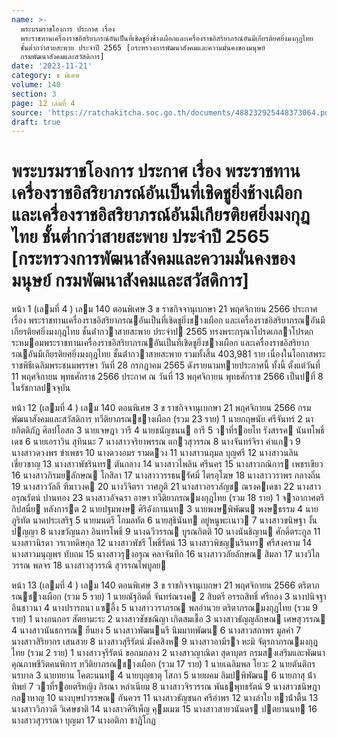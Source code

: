 ```yaml
---
name: >-
  พระบรมราชโองการ ประกาศ เรื่อง
  พระราชทานเครื่องราชอิสริยาภรณ์อันเป็นที่เชิดชูยิ่งช้างเผือกและเครื่องราชอิสริยาภรณ์อันมีเกียรติยศยิ่งมงกุฎไทย
  ชั้นต่ำกว่าสายสะพาย ประจำปี 2565 [กระทรวงการพัฒนาสังคมและความมั่นคงของมนุษย์
  กรมพัฒนาสังคมและสวัสดิการ]
date: '2023-11-21'
category: ข พิเศษ
volume: 140
section: 3
page: 12 เล่มที่ 4
source: 'https://ratchakitcha.soc.go.th/documents/488232925448373064.pdf'
draft: true
---
```


# พระบรมราชโองการ ประกาศ เรื่อง พระราชทานเครื่องราชอิสริยาภรณ์อันเป็นที่เชิดชูยิ่งช้างเผือกและเครื่องราชอิสริยาภรณ์อันมีเกียรติยศยิ่งมงกุฎไทย ชั้นต่ำกว่าสายสะพาย ประจำปี 2565 [กระทรวงการพัฒนาสังคมและความมั่นคงของมนุษย์ กรมพัฒนาสังคมและสวัสดิการ]

หน้า 1 (เลมที่ 4 ) เลม 140 ตอนพิเศษ 3 ข ราชกิจจานุเบกษา 21 พฤศจิกายน 2566 ประกาศ เรื่อง พระราชทานเครื่องราชอิสริยาภรณอันเป็นที่เชิดชูยิ่งชางเผือก และเครื่องราชอิสริยาภรณอันมีเกียรติยศยิ่งมงกุฎไทย ชั้นต่ํากวาสายสะพาย ประจําป 2565 ทรงพระกรุณาโปรดเกลาโปรดกระหมอมพระราชทานเครื่องราชอิสริยาภรณอันเป็นที่เชิดชูยิ่งชางเผือก และเครื่องราชอิสริยาภรณอันมีเกียรติยศยิ่งมงกุฎไทย ชั้นต่ํากวาสายสะพาย รวมทั้งสิ้น 403,981 ราย เนื่องในโอกาสพระราชพิธีเฉลิมพระชนมพรรษา วันที่ 28 กรกฎาคม 2565 ดังรายนามทายประกาศนี้ ทั้งนี้ ตั้งแต่วันที่ 11 พฤศจิกายน พุทธศักราช 2566 ประกาศ ณ วันที่ 13 พฤศจิกายน พุทธศักราช 2566 เป็นปที่ 8 ในรัชกาลปจจุบัน

หน้า 12 (เลมที่ 4 ) เลม 140 ตอนพิเศษ 3 ข ราชกิจจานุเบกษา 21 พฤศจิกายน 2566 กรมพัฒนาสังคมและสวัสดิการ ทวีติยาภรณชางเผือก (รวม 23 ราย) 1 นายกฤษนัย ศรีจันทร์ 2 นายกิตติภัฏ ศิลปโอสถ 3 นายเจษฎา วารี 4 นายธนัญชนน อารี 5 วาที่รอยโท รังสรรค นันทโพธิ์เดช 6 นายเอราวิน สุทินนะ 7 นางสาวจริยาพรรณ แกวสุวรรณ 8 นางจันทร์จิรา คําแกว 9 นางสาวดวงพร ขําเพชร 10 นางดวงอมร รามดวง 11 นางสาวนฤมล บุญศรี 12 นางสาวนลิน เชี่ยวชาญ 13 นางสาวพัชรินทร ตันกลาง 14 นางสาวไพลิน ศรีนคร 15 นางสาวภณิการ เพชรเขียว 16 นางสาวภิรมยลักษณ โกสิลา 17 นางสาววรรธนรัศมิ์ ไตรอุโฆษ 18 นางสาววราพร กลางถิ่น 19 นางสาววัลลี ฑีฆาวงค 20 นางวิจิตรา วาศภูติ 21 นางสาวอรวลัญช ณรงคเดชา 22 นางสาวอรุณรัตน์ ปานทอง 23 นางสาวอัจฉรา อาษา ทวีติยาภรณมงกุฎไทย (รวม 18 ราย) 1 จาอากาศตรี กิปสนี่ย หลังการต 2 นายปฐมพงษ ศิริอังกานนท 3 นายพงษพิพัฒน พงษธรรม 4 นายภูริทัต นาคประเสริฐ 5 นายมนตรี โกมลทัต 6 นายสุธินันท อยู่หนูพะเนาว 7 นางสาวขนิษฐา งั้นปญญา 8 นางขวัญนภา อินทรโพธิ์ 9 นางฉวีวรรณ บูรณกิตติ 10 นางนันธิญาน ศักดิ์ตระกูล 11 นางสาวนิรดา วรเวทดิษกุล 12 นางสาวพัชรี โพธิ์รัตน์ 13 นางสาวพิชญนรินทร ศรีสงคราม 14 นางสาวมนุญพร ทับถม 15 นางสาวรุงอรุณ คลาจันทึก 16 นางสาววลัยลักษณ สิมลา 17 นางวิไลวรรณ พลจร 18 นางสาวสุวรรณี สุวรรณไพบูลย

หน้า 13 (เลมที่ 4 ) เลม 140 ตอนพิเศษ 3 ข ราชกิจจานุเบกษา 21 พฤศจิกายน 2566 ตริตาภรณชางเผือก (รวม 5 ราย) 1 นายณัฐกิตติ์ จันทร์ณรงค 2 สิบตรี อรรถสิทธิ์ ศรีกอง 3 นางปนิจฐา อินชาวนา 4 นางปรารถนา แซอึ้ง 5 นางสาววราภรณ พลอํานวย ตริตาภรณมงกุฎไทย (รวม 9 ราย) 1 นางกนกอร สัตยามะระ 2 นางสาวชัชชณิญา เกิดสมเชื้อ 3 นางสาวธัญญลักษณ เศษสุวรรณ 4 นางสาวนันธการณ ยืนยง 5 นางสาวพัฒนนรี นิมมาทพัฒน 6 นางสาวสถาพร มูลคํา 7 นางสาวสิริยากร เสนสาย 8 นางสาวสุรีรัตน์ มังคสิงห 9 นางสาวอามีรา หะมิ จัตุรถาภรณมงกุฎไทย (รวม 2 ราย) 1 นางสาวจุรีรัตน์ ขอถมกลาง 2 นางสาวญาณิดา สุดาบุตร กรมสงเสริมและพัฒนาคุณภาพชีวิตคนพิการ ทวีติยาภรณชางเผือก (รวม 17 ราย) 1 นายเฉลิมพล โยวะ 2 นายตันติกร นรบาล 3 นายทยาน โคตะนนท 4 นายบุญธาตุ โสภา 5 นายผคม ลิมปพิพัฒน 6 นายภาสุ น้ําทิพย์ 7 วาที่รอยตรีหญิง กิรณา หลําเนียม 8 นางสาวจิรวรรณ พันธพุทธรัตน์ 9 นางสาวชนิษฎา กลาหาญ 10 นางบุษปวรรษณ กันควร 11 นางสาวธัญชนก ศรีอําพร 12 นางลําใย ทาน้ําตื้น 13 นางสาววิภาวดี วิเศษชาติ 14 นางสาวศิริเพ็ญ คุมเมฆ 15 นางสาวสายวนันดร ปตยานนท 16 นางสาวสุวรรณา บุญมา 17 นางอติภา ชาฎิโกฏ
